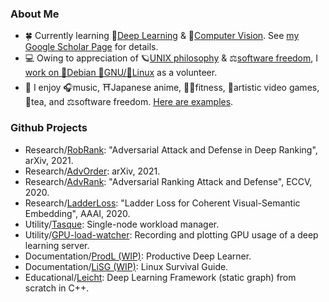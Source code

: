 <!-- ### About Me -->

<!--
<a href="https://github.com/cdluminate">
  <img align="center" alt="GitHub Stats" src="https://github-readme-stats.vercel.app/api?username=cdluminate&show_icons=true&include_all_commits=true" />
</a>
<a href="https://github.com/cdluminate">
  <img align="center" alt="Top Langs" src="https://github-readme-stats.vercel.app/api/top-langs/?username=cdluminate&layout=compact" />
</a>

<p></p>
-->

### About Me

- 🍀 Currently learning 🧠[Deep Learning](https://en.wikipedia.org/wiki/Deep_learning) & 👀[Computer Vision](https://en.wikipedia.org/wiki/Computer_vision). See [my Google Scholar Page](https://scholar.google.com/citations?user=BVIO95UAAAAJ) for details.
- 💻 Owing to appreciation of 🪐[UNIX philosophy](http://catb.org/%7Eesr/writings/taoup/) & ⚖️[software freedom](https://www.gnu.org/philosophy/free-sw.en.html), I [work on 🍥Debian 🐂GNU/🐧Linux](https://qa.debian.org/developer.php?login=lumin) as a volunteer.
- 🐬 I enjoy 🎧music, ⛩Japanese anime, 🏃🏻fitness, 🎨artistic video games, 🍵tea, and ⚖️software freedom. [Here are examples](./likes.md).

### Github Projects

- Research/[RobRank](https://cdluminate.github.io/robrank/): "Adversarial Attack and Defense in Deep Ranking", arXiv, 2021.
- Research/[AdvOrder](https://github.com/cdluminate/advorder): arXiv, 2021.
- Research/[AdvRank](https://cdluminate.github.io/advrank/): "Adversarial Ranking Attack and Defense", ECCV, 2020.
- Research/[LadderLoss](https://github.com/cdluminate/ladderloss): "Ladder Loss for Coherent Visual-Semantic Embedding", AAAI, 2020.
- Utility/[Tasque](https://github.com/cdluminate/tasque): Single-node workload manager.
- Utility/[GPU-load-watcher](https://github.com/cdluminate/gpu-load-watcher): Recording and plotting GPU usage of a deep learning server.
- Documentation/[ProdL (WIP)](https://github.com/cdluminate/ProdL): Productive Deep Learner.
- Documentation/[LiSG (WIP)](https://github.com/cdluminate/LiSG): Linux Survival Guide.
- Educational/[Leicht](https://github.com/cdluminate/leicht): Deep Learning Framework (static graph) from scratch in C++.

<!--

[![Github Activity Graph](https://activity-graph.herokuapp.com/graph?username=cdluminate&bg_color=ffffff0a&color=3080ed&line=5094f0&point=4d72f2&hide_border=true)](https://github.com/ashutosh00710/github-readme-activity-graph)
-->

<!--
**cdluminate/cdluminate** is a ✨ _special_ ✨ repository because its `README.md` (this file) appears on your GitHub profile.

Here are some ideas to get you started:

- 🔭 I’m currently working on ...
- 🌱 I’m currently learning ...
- 👯 I’m looking to collaborate on ...
- 🤔 I’m looking for help with ...
- 💬 Ask me about ...
- 📫 How to reach me: ...
- 😄 Pronouns: ...
- ⚡ Fun fact: ...
-->
